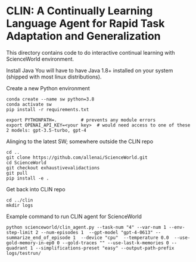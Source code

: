 # CLIN: A Continually Learning Language Agent for Rapid Task Adaptation and Generalization

This directory contains code to do interactive continual learning with ScienceWorld environment.

Install Java
You will have to have Java 1.8+ installed on your system (shipped with most linux distributions).

Create a new Python environment
```
conda create --name sw python=3.8
conda activate sw
pip install -r requirements.txt

export PYTHONPATH=.         # prevents any module errors
export OPENAI_API_KEY=<your key>  # would need access to one of these 2 models: gpt-3.5-turbo, gpt-4

```

Alinging to the latest SW; somewhere outside the CLIN repo

```
cd ..
git clone https://github.com/allenai/ScienceWorld.git
cd ScienceWorld
git checkout exhaustivevalidactions
git pull
pip install -e .
```

Get back into CLIN repo

```
cd ../clin
mkdir logs
```

Example command to run CLIN agent for ScienceWorld
```
python scienceworld/clin_agent.py --task-num "4" --var-num 1 --env-step-limit 2 --num-episodes 1  --gpt-model "gpt-4-0613" --summarize_end_of_episode 1  --device "cpu"  --temperature 0.0  --use-gold-memory-in-ep0 0 --gold-traces "" --use-last-k-memories 0 --quadrant 1 --simplifications-preset "easy" --output-path-prefix logs/testrun/
```
